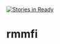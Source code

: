 [![Stories in Ready](https://badge.waffle.io/codefordenver/rmmfi.png?label=ready&title=Ready)](https://waffle.io/codefordenver/rmmfi)
# rmmfi
